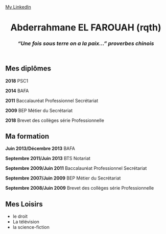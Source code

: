 <html>
<head>
    <meta charset="utf-8" />
    <meta name=viewport content="width=device-width"/>
</head>
<BODY>
<a href="www.linkedin.com/in/AbderrahmaneElfarouah" class="bouton1">My LinkedIn</a>
      <header>
       <h1>Abderrahmane EL FAROUAH (rqth)</h1>
    <h3><i>“Une fois sous terre on a la paix...” proverbes chinois</i> </h3>
    </header>
<SECTION>
    <div id="conteneur"></div>
        <div class="diplome">
    <h2>Mes diplômes</h2>
    <p>
        <p><strong>2018</strong>                           PSC1</p>
        <p><strong>2014</strong>                           BAFA</p>
        <p><strong>2011</strong>                           Baccalauréat Professionnel Secrétariat</p>
        <p><strong>2009</strong>                           BEP Métier du Secrétariat</P>
        <p><strong>2018</strong>                           Brevet des collèges série Professionnelle</p>
        </p>
        </div>
            <div class="formation">
        <h2>Ma formation</h2>
        <p>
            <P><strong>Juin 2013/Décembre 2013</strong>        BAFA</P>
            <P><strong>Septembre 2011/Juin 2013</strong>       BTS Notariat</P>
            <P><strong>Septembre 2009/Juin 2011</strong>       Baccalauréat Professionnel Secrétariat</P>
            <P><strong>Septembre 2007/Juin 2009</strong>       BEP Métier du Secrétariat</P>
            <P><strong>Septembre 2008/Juin 2009</strong>       Brevet des collèges série Professionnelle</P>
        </p>
            </div>
            <div class="Loisirs">
        <h2>Mes Loisirs</h2>
        <p>
            <UL>
                <li>le droit</li>
                <li>La télévision</li>
                <li>la science-fiction</li>
            </UL>
        </p>
                </div>
    </SECTION>
    </BODY>
        </html>
